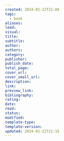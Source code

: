 ```yaml
---
created: 2024-02-22T21:09
tags:
  - book
aliases: 
lead: 
visual: 
title: 
subtitle: 
author: 
authors: 
category: 
publisher: 
publish_date: 
total_page: 
cover_url: 
cover_small_url: 
description: 
link: 
preview_link: 
bibliography: 
rating: 
date: 
read: 
status: 
modified: 
template-type: 
template-version: 
updated: 2024-02-22T21:15
---
```

